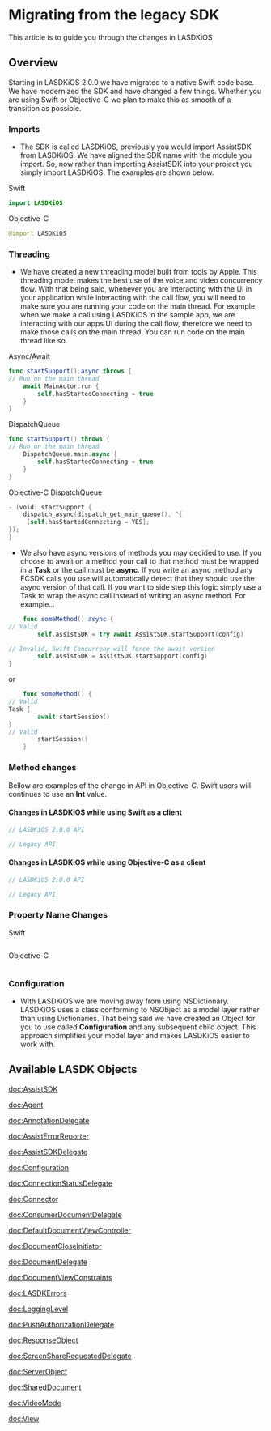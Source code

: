 # Migrating from the legacy SDK

This article is to guide you through the changes in LASDKiOS 

## Overview

Starting in LASDKiOS 2.0.0 we have migrated to a native Swift code base. We have modernized the SDK and have changed a few things. Whether you are using Swift or Objective-C we plan to make this as smooth of a transition as possible.

### Imports

- The SDK is called LASDKiOS, previously you would import AssistSDK from LASDKiOS. We have aligned the SDK name with the module you import. So, now rather than importing AssistSDK into your project you simply import LASDKiOS. The examples are shown below.

Swift
```swift
import LASDKiOS
````
Objective-C
```swift
@import LASDKiOS
```
### Threading

- We have created a new threading model built from tools by Apple. This threading model makes the best use of the voice and video concurrency flow. With that being said, whenever you are interacting with the UI in your application while interacting with the call flow, you will need to make sure you are running your code on the main thread. For example when we make a call using LASDKiOS in the sample app, we are interacting with our apps UI during the call flow, therefore we need to make those calls on the main thread. You can run code on the main thread like so. 

Async/Await
```swift
func startSupport() async throws {
// Run on the main thread
    await MainActor.run {
        self.hasStartedConnecting = true
    }
}
```
DispatchQueue
```swift
func startSupport() throws {
// Run on the main thread
    DispatchQueue.main.async {
        self.hasStartedConnecting = true
    }
}
```
Objective-C DispatchQueue
```swift
- (void) startSupport {
    dispatch_async(dispatch_get_main_queue(), ^{
     [self.hasStartedConnecting = YES];
});
}
```
- We also have async versions of methods you may decided to use. If you choose to await on a method your call to that method must be wrapped in a **Task** or the call must be **async**. If you write an async method any FCSDK calls you use will automatically detect that they should use the async version of that call. If you want to side step this logic simply use a Task to wrap the async call instead of writing an async method. For example...

```swift
    func someMethod() async {
// Valid
        self.assistSDK = try await AssistSDK.startSupport(config)

// Invalid, Swift Concurreny will force the await version
        self.assistSDK = AssistSDK.startSupport(config)
}
```

or

```swift
    func someMethod() {
// Valid
Task {
        await startSession()
}
// Valid
        startSession()
    }
```

### Method changes

Bellow are examples of the change in API in Objective-C. Swift users will continues to use an **Int** value.

#### Changes in LASDKiOS while using Swift as a client

```swift
// LASDKiOS 2.0.0 API

// Legacy API

```

#### Changes in LASDKiOS while using Objective-C as a client

```objective-c
// LASDKiOS 2.0.0 API

// Legacy API

```


### Property Name Changes

Swift
```swift 

```
Objective-C
```objective-c

```

### Configuration

- With LASDKiOS we are moving away from using NSDictionary. LASDKiOS uses a class conforming to NSObject as a model layer rather than using Dictionaries. That being said we have created an Object for you to use called **Configuration** and any subsequent child object. This approach simplifies your model layer and makes LASDKiOS easier to work with.


## Available LASDK Objects
<doc:AssistSDK>

<doc:Agent>

<doc:AnnotationDelegate>

<doc:AssistErrorReporter>

<doc:AssistSDKDelegate>

<doc:Configuration>

<doc:ConnectionStatusDelegate>

<doc:Connector>

<doc:ConsumerDocumentDelegate>

<doc:DefaultDocumentViewController>

<doc:DocumentCloseInitiator>

<doc:DocumentDelegate>

<doc:DocumentViewConstraints>

<doc:LASDKErrors>

<doc:LoggingLevel>

<doc:PushAuthorizationDelegate>

<doc:ResponseObject>

<doc:ScreenShareRequestedDelegate>

<doc:ServerObject>

<doc:SharedDocument>

<doc:VideoMode>

<doc:View>




